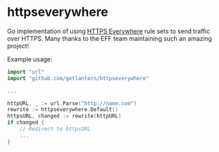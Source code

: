 # httpseverywhere
Go implementation of using [HTTPS Everywhere](https://github.com/EFForg/https-everywhere) rule sets to send traffic over HTTPS. Many thanks to the EFF team maintaining such an amazing project!

Example usage:

```go
import "url"
import "github.com/getlantern/httpseverywhere"

...

httpURL, _ := url.Parse("http://name.com")
rewrite := httpseverywhere.Default()
httpsURL, changed := rewrite(httpURL)
if changed {
	// Redirect to httpsURL
	...
}
```
